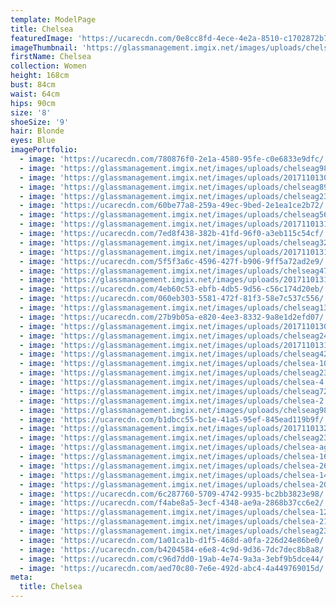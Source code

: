 ```yaml
---
template: ModelPage
title: Chelsea
featuredImage: 'https://ucarecdn.com/0e8cc8fd-4ece-4e2a-8510-c1702872b72c/'
imageThumbnail: 'https://glassmanagement.imgix.net/images/uploads/chelseag98123.jpg'
firstName: Chelsea
collection: Women
height: 168cm
bust: 84cm
waist: 64cm
hips: 90cm
size: '8'
shoeSize: '9'
hair: Blonde
eyes: Blue
imagePortfolio:
  - image: 'https://ucarecdn.com/780876f0-2e1a-4580-95fe-c0e6833e9dfc/'
  - image: 'https://glassmanagement.imgix.net/images/uploads/chelseag987421111111.png'
  - image: 'https://glassmanagement.imgix.net/images/uploads/201711013097.jpg'
  - image: 'https://glassmanagement.imgix.net/images/uploads/chelseag897243.jpg'
  - image: 'https://glassmanagement.imgix.net/images/uploads/chelseag234678.jpg'
  - image: 'https://ucarecdn.com/60be77a8-259a-49ec-9bed-2e1ea1ce2b72/'
  - image: 'https://glassmanagement.imgix.net/images/uploads/chelseag56490.jpg'
  - image: 'https://glassmanagement.imgix.net/images/uploads/201711013185.jpg'
  - image: 'https://ucarecdn.com/7ed8f438-382b-41fd-96f0-a3eb115c54cf/'
  - image: 'https://glassmanagement.imgix.net/images/uploads/chelseag3247689.jpg'
  - image: 'https://glassmanagement.imgix.net/images/uploads/201711013163.jpg'
  - image: 'https://ucarecdn.com/5f5f3a6c-4596-427f-b906-9ff5a72ad2e9/'
  - image: 'https://glassmanagement.imgix.net/images/uploads/chelseag47298.jpg'
  - image: 'https://glassmanagement.imgix.net/images/uploads/201711013132.jpg'
  - image: 'https://ucarecdn.com/4eb60c53-ebfb-4db5-9d56-c56c174d20eb/'
  - image: 'https://ucarecdn.com/060eb303-5581-472f-81f3-58e7c537c556/'
  - image: 'https://glassmanagement.imgix.net/images/uploads/chelseag13413.jpg'
  - image: 'https://ucarecdn.com/27b9b05a-e820-4ee3-8332-9a8e1d2efd07/'
  - image: 'https://glassmanagement.imgix.net/images/uploads/201711013092.jpg'
  - image: 'https://glassmanagement.imgix.net/images/uploads/chelseag247432789342.jpg'
  - image: 'https://glassmanagement.imgix.net/images/uploads/201711013167.jpg'
  - image: 'https://glassmanagement.imgix.net/images/uploads/chelseag4287936.jpg'
  - image: 'https://glassmanagement.imgix.net/images/uploads/chelsea-10.jpg'
  - image: 'https://glassmanagement.imgix.net/images/uploads/chelseag234789.jpg'
  - image: 'https://glassmanagement.imgix.net/images/uploads/chelsea-4.jpg'
  - image: 'https://glassmanagement.imgix.net/images/uploads/chelseag72483.jpg'
  - image: 'https://glassmanagement.imgix.net/images/uploads/chelsea-2.jpg'
  - image: 'https://glassmanagement.imgix.net/images/uploads/chelseag98742.jpg'
  - image: 'https://ucarecdn.com/b1dbcc55-bc1e-41a5-95ef-845ead119b9f/'
  - image: 'https://glassmanagement.imgix.net/images/uploads/201711013258crop.jpg'
  - image: 'https://glassmanagement.imgix.net/images/uploads/chelseag2347868.jpg'
  - image: 'https://glassmanagement.imgix.net/images/uploads/chelsea-again2812.jpg'
  - image: 'https://glassmanagement.imgix.net/images/uploads/chelsea-16.jpg'
  - image: 'https://glassmanagement.imgix.net/images/uploads/chelsea-26.jpg'
  - image: 'https://glassmanagement.imgix.net/images/uploads/chelsea-14.jpg'
  - image: 'https://glassmanagement.imgix.net/images/uploads/chelsea-20.jpg'
  - image: 'https://ucarecdn.com/6c287760-5709-4742-9935-bc2bb3823e98/'
  - image: 'https://ucarecdn.com/f4abe8a5-3ecf-4348-ae9a-2868b37cc6e2/'
  - image: 'https://glassmanagement.imgix.net/images/uploads/chelsea-12.jpg'
  - image: 'https://glassmanagement.imgix.net/images/uploads/chelsea-21.jpg'
  - image: 'https://glassmanagement.imgix.net/images/uploads/chelseag238497.jpg'
  - image: 'https://ucarecdn.com/1a01ca1b-d1f5-468d-a0fa-226d24e86be0/'
  - image: 'https://ucarecdn.com/b4204584-e6e8-4c9d-9d36-7dc7dec8b8a8/'
  - image: 'https://ucarecdn.com/c96d7dd0-19ab-4e74-9a3a-3ebf9b5dce44/'
  - image: 'https://ucarecdn.com/aed70c80-7e6e-492d-abc4-4a449769015d/'
meta:
  title: Chelsea
---
```


